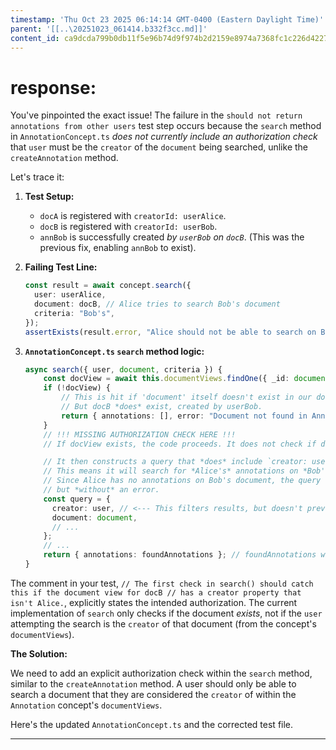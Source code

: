 ```yaml
---
timestamp: 'Thu Oct 23 2025 06:14:14 GMT-0400 (Eastern Daylight Time)'
parent: '[[..\20251023_061414.b332f3cc.md]]'
content_id: ca9dcda799b0db11f5e96b74d9f974b2d2159e8974a7368fc1c226d4227749ad
---
```


# response:

You've pinpointed the exact issue! The failure in the `should not return annotations from other users` test step occurs because the `search` method in `AnnotationConcept.ts` *does not currently include an authorization check* that `user` must be the `creator` of the `document` being searched, unlike the `createAnnotation` method.

Let's trace it:

1. **Test Setup:**
   * `docA` is registered with `creatorId: userAlice`.
   * `docB` is registered with `creatorId: userBob`.
   * `annBob` is successfully created *by `userBob` on `docB`*. (This was the previous fix, enabling `annBob` to exist).

2. **Failing Test Line:**
   ```typescript
   const result = await concept.search({
     user: userAlice,
     document: docB, // Alice tries to search Bob's document
     criteria: "Bob's",
   });
   assertExists(result.error, "Alice should not be able to search on Bob's document view.");
   ```

3. **`AnnotationConcept.ts` `search` method logic:**
   ```typescript
   async search({ user, document, criteria }) {
       const docView = await this.documentViews.findOne({ _id: document });
       if (!docView) {
           // This is hit if 'document' itself doesn't exist in our documentViews collection.
           // But docB *does* exist, created by userBob.
           return { annotations: [], error: "Document not found in Annotation concept's view." };
       }
       // !!! MISSING AUTHORIZATION CHECK HERE !!!
       // If docView exists, the code proceeds. It does not check if docView.creator === user.

       // It then constructs a query that *does* include `creator: user`.
       // This means it will search for *Alice's* annotations on *Bob's* document.
       // Since Alice has no annotations on Bob's document, the query will return an empty array,
       // but *without* an error.
       const query = {
         creator: user, // <--- This filters results, but doesn't prevent the search attempt itself
         document: document,
         // ...
       };
       // ...
       return { annotations: foundAnnotations }; // foundAnnotations will be empty []
   }
   ```

The comment in your test, `// The first check in search() should catch this if the document view for docB // has a creator property that isn't Alice.`, explicitly states the intended authorization. The current implementation of `search` only checks if the document *exists*, not if the `user` attempting the search is the `creator` of that document (from the concept's `documentViews`).

**The Solution:**

We need to add an explicit authorization check within the `search` method, similar to the `createAnnotation` method. A user should only be able to search a document that they are considered the `creator` of within the `Annotation` concept's `documentViews`.

Here's the updated `AnnotationConcept.ts` and the corrected test file.

***
